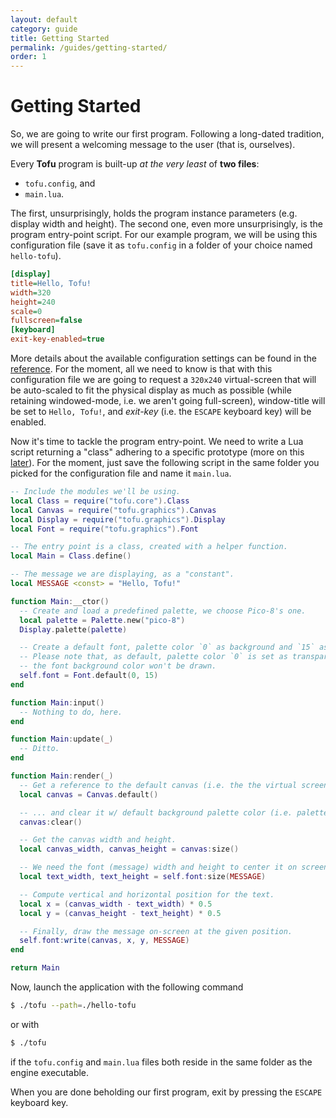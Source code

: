```yaml
---
layout: default
category: guide
title: Getting Started
permalink: /guides/getting-started/
order: 1
---
```

# Getting Started

So, we are going to write our first program. Following a long-dated tradition, we will present a welcoming message to the user (that is, ourselves).

Every **Tofu** program is built-up *at the very least* of **two files**:

* `tofu.config`, and
* `main.lua`.

The first, unsurprisingly, holds the program instance parameters (e.g. display width and height). The second one, even more unsurprisingly, is the program entry-point script. For our example program, we will be using this configuration file (save it as `tofu.config` in a folder of your choice named `hello-tofu`).

```ini
[display]
title=Hello, Tofu!
width=320
height=240
scale=0
fullscreen=false
[keyboard]
exit-key-enabled=true
```

More details about the available configuration settings can be found in the [reference](/guides/configuration-file). For the moment, all we need to know is that with this configuration file we are going to request a `320x240` virtual-screen that will be auto-scaled to fit the physical display as much as possible (while retaining windowed-mode, i.e. we aren't going full-screen), window-title will be set to `Hello, Tofu!`, and *exit-key* (i.e. the `ESCAPE` keyboard key) will be enabled.

Now it's time to tackle the program entry-point. We need to write a Lua script returning a "class" adhering to a specific prototype (more on this [later](/guides/entry-point)). For the moment, just save the following script in the same folder you picked for the configuration file and name it `main.lua`.

```lua
-- Include the modules we'll be using.
local Class = require("tofu.core").Class
local Canvas = require("tofu.graphics").Canvas
local Display = require("tofu.graphics").Display
local Font = require("tofu.graphics").Font

-- The entry point is a class, created with a helper function.
local Main = Class.define()

-- The message we are displaying, as a "constant".
local MESSAGE <const> = "Hello, Tofu!"

function Main:__ctor()
  -- Create and load a predefined palette, we choose Pico-8's one.
  local palette = Palette.new("pico-8")
  Display.palette(palette)

  -- Create a default font, palette color `0` as background and `15` as foreground.
  -- Please note that, as default, palette color `0` is set as transparent. This means that
  -- the font background color won't be drawn.
  self.font = Font.default(0, 15)
end

function Main:input()
  -- Nothing to do, here.
end

function Main:update(_)
  -- Ditto.
end

function Main:render(_)
  -- Get a reference to the default canvas (i.e. the the virtual screen)...
  local canvas = Canvas.default()

  -- ... and clear it w/ default background palette color (i.e. palette index #0).
  canvas:clear()

  -- Get the canvas width and height.
  local canvas_width, canvas_height = canvas:size()

  -- We need the font (message) width and height to center it on screen.
  local text_width, text_height = self.font:size(MESSAGE)

  -- Compute vertical and horizontal position for the text.
  local x = (canvas_width - text_width) * 0.5
  local y = (canvas_height - text_height) * 0.5

  -- Finally, draw the message on-screen at the given position.
  self.font:write(canvas, x, y, MESSAGE)
end

return Main
```

Now, launch the application with the following command

```bash
$ ./tofu --path=./hello-tofu
```

or with

```bash
$ ./tofu
```

if the `tofu.config` and `main.lua` files both reside in the same folder as the engine executable.

When you are done beholding our first program, exit by pressing the `ESCAPE` keyboard key.
